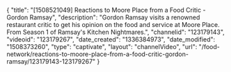 {
    "title": "[1508521049] Reactions to Moore Place from a Food Critic - Gordon Ramsay",
    "description": "Gordon Ramsay visits a renowned restaurant critic to get his opinion on the food and service at Moore Place. From Season 1 of Ramsay's Kitchen Nightmares.",
    "channelid": "123179143",
    "videoid": "123179267",
    "date_created": "1336384973",
    "date_modified": "1508373260",
    "type": "captivate",
    "layout": "channelVideo",
    "url": "\/food-network\/reactions-to-moore-place-from-a-food-critic-gordon-ramsay\/123179143-123179267"
}